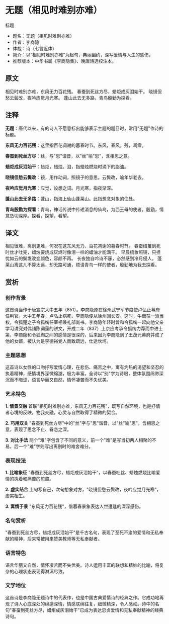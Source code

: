 <!--
 * @Author: ylmzfun ylmzfun@163.com
 * @Date: 2025-10-04 07:38:51
 * @LastEditors: ylmzfun ylmzfun@163.com
 * @LastEditTime: 2025-10-04 07:38:51
 * @FilePath: /Users/ylmzfun/Documents/study/note/poetry/诗词/唐诗/无题（相见时难别亦难）.md
 * @Description: 古文辞章汇编 - 传承中华文化经典
-->

# 无题（相见时难别亦难）

标题
- 题名：无题（相见时难别亦难）
- 作者：李商隐
- 体裁：诗（七言近体）
- 简介：以“相见时难别亦难”为起句，典丽幽约，深写爱情与人生的感伤。
- 推荐版本：中华书局《李商隐集》、晚唐诗选校注本。

## 原文

相见时难别亦难，东风无力百花残。
春蚕到死丝方尽，蜡炬成灰泪始干。
晓镜但愁云鬓改，夜吟应觉月光寒。
蓬山此去无多路，青鸟殷勤为探看。

## 注释

**无题**：唐代以来，有的诗人不愿意标出能够表示主题的题目时，常用"无题"作诗的标题。

**东风无力百花残**：这里指百花凋谢的暮春时节。东风，春风。残，凋零。

**春蚕到死丝方尽**：丝，与"思"谐音，以"丝"喻"思"，含相思之意。

**蜡炬成灰泪始干**：蜡炬，蜡烛。泪，指蜡烛燃烧时滴下的脂油。

**晓镜但愁云鬓改**：镜，用作动词，照镜子的意思。云鬓改，喻年华老去。

**夜吟应觉月光寒**：应觉，设想之词。月光寒，指夜渐深。

**蓬山此去无多路**：蓬山，指海上仙山蓬莱山。此指想念对象的住处。

**青鸟殷勤为探看**：青鸟，神话传说中传递消息的仙鸟，为西王母的使者。殷勤，情意恳切深厚。探看，探望，看望。

## 译文

相见很难，离别更难，何况在这东风无力、百花凋谢的暮春时节。
春蚕结茧到死时丝才吐完，蜡烛要烧成灰烬时像泪一样的蜡油才能滴干。
早晨梳妆照镜，只担忧如云的鬓发改变颜色，容颜不再。
长夜独自吟诗不寐，必然感到冷月侵人。
蓬莱山离这儿不算太远，却无路可通，烦请青鸟一样的使者，殷勤地为我去探看。

## 赏析

### 创作背景

这首诗当作于唐宣宗大中五年（851）。李商隐原在徐州武宁军节度使卢弘止幕府任判官。大中五年春，卢弘止病死，李商隐便从徐州回长安。这时，牛僧孺一派当权，令狐楚之子令狐绹任宰相兼礼部尚书。李商隐年轻时曾和令狐绹一起向他父亲学习讲究对偶铺陈词藻的骈文，开成二年（837）上京应考承令狐绹力荐而中进士第，李商隐和令狐绹之间的感情是很深的，后来因为李商隐到了王茂元幕府并成了他的女婿，被认为是李德裕党人而致疏远，仕途坎坷。

### 主题思想

这首诗以女性的口吻抒写爱情心理，在悲伤、痛苦之中，寓有灼热的渴望和坚忍的执着精神，感情境界深微绵邈，极为丰富。全诗以"别"字为诗眼，整体氛围绵缈深沉而不晦涩，语言华丽又自然，情怀凄苦而不失优美。

### 艺术特色

**1. 情景交融**
首联"相见时难别亦难，东风无力百花残"，既写自然环境，也是抒情者心境的反映，物我交融，心灵与自然取得了精微的契合。

**2. 巧用双关**
"春蚕到死丝方尽"中的"丝"字与"思"谐音，以"丝"喻"思"，含相思之意，表现了思念不止、眷恋之深。

**3. 对比手法**
两个"难"字包含了不同的意义，前一个"难"是写当初两人相聚的不易，后一个"难"字则写出离别时的难舍难分。

### 表现技法

**1. 比喻象征**
"春蚕到死丝方尽，蜡炬成灰泪始干"，以春蚕吐丝、蜡烛燃烧比喻爱情的执着和痛苦的煎熬。

**2. 虚实结合**
上句写自己，次句想象对方，"晓镜但愁云鬓改，夜吟应觉月光寒"，虚实相生。

**3. 寓情于景**
"东风无力百花残"，借暮春景象表达人世遭逢的深深感伤。

### 名句赏析

"春蚕到死丝方尽，蜡炬成灰泪始干"是千古名句，表现了至死不渝的爱情和无私奉献的精神，后来常被用来赞美教师等无私奉献者。

### 语言特色

语言华丽又自然，情怀凄苦而不失优美。诗人运用丰富的联想和精妙的比喻，将复杂的心理状态表现得淋漓尽致。

### 文学地位

这首诗是李商隐无题诗中的代表作，也是中国古典爱情诗的经典之作。它成功地再现了诗人心底深处的绵邈深情，情感联绵往复，细微精深，令人感动。诗中的名句"春蚕到死丝方尽，蜡炬成灰泪始干"已成为表达忠贞爱情和无私奉献精神的经典诗句。
